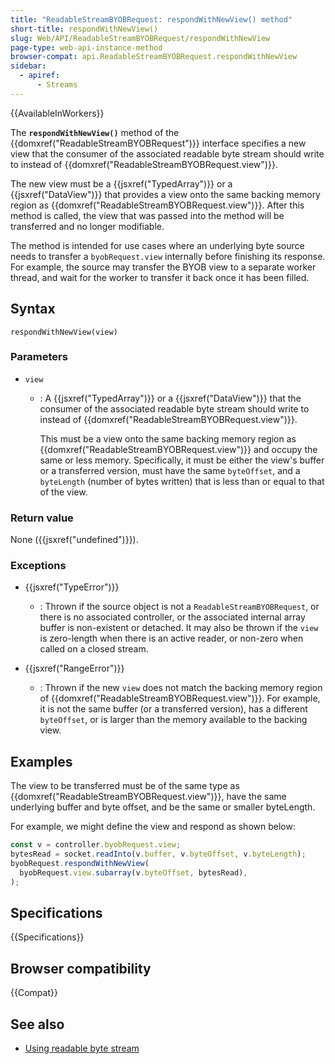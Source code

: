 ```yaml
---
title: "ReadableStreamBYOBRequest: respondWithNewView() method"
short-title: respondWithNewView()
slug: Web/API/ReadableStreamBYOBRequest/respondWithNewView
page-type: web-api-instance-method
browser-compat: api.ReadableStreamBYOBRequest.respondWithNewView
sidebar:
  - apiref:
      - Streams
---
```


{{AvailableInWorkers}}

The **`respondWithNewView()`** method of the {{domxref("ReadableStreamBYOBRequest")}} interface specifies a new view that the consumer of the associated readable byte stream should write to instead of {{domxref("ReadableStreamBYOBRequest.view")}}.

The new view must be a {{jsxref("TypedArray")}} or a {{jsxref("DataView")}} that provides a view onto the same backing memory region as {{domxref("ReadableStreamBYOBRequest.view")}}.
After this method is called, the view that was passed into the method will be transferred and no longer modifiable.

The method is intended for use cases where an underlying byte source needs to transfer a `byobRequest.view` internally before finishing its response.
For example, the source may transfer the BYOB view to a separate worker thread, and wait for the worker to transfer it back once it has been filled.

## Syntax

```js-nolint
respondWithNewView(view)
```

### Parameters

- `view`
  - : A {{jsxref("TypedArray")}} or a {{jsxref("DataView")}} that the consumer of the associated readable byte stream should write to instead of {{domxref("ReadableStreamBYOBRequest.view")}}.

    This must be a view onto the same backing memory region as {{domxref("ReadableStreamBYOBRequest.view")}} and occupy the same or less memory.
    Specifically, it must be either the view's buffer or a transferred version, must have the same `byteOffset`, and a `byteLength` (number of bytes written) that is less than or equal to that of the view.

### Return value

None ({{jsxref("undefined")}}).

### Exceptions

- {{jsxref("TypeError")}}
  - : Thrown if the source object is not a `ReadableStreamBYOBRequest`, or there is no associated controller, or the associated internal array buffer is non-existent or detached.
    It may also be thrown if the `view` is zero-length when there is an active reader, or non-zero when called on a closed stream.

- {{jsxref("RangeError")}}
  - : Thrown if the new `view` does not match the backing memory region of {{domxref("ReadableStreamBYOBRequest.view")}}.
    For example, it is not the same buffer (or a transferred version), has a different `byteOffset`, or is larger than the memory available to the backing view.

## Examples

The view to be transferred must be of the same type as {{domxref("ReadableStreamBYOBRequest.view")}}, have the same underlying buffer and byte offset, and be the same or smaller byteLength.

For example, we might define the view and respond as shown below:

```js
const v = controller.byobRequest.view;
bytesRead = socket.readInto(v.buffer, v.byteOffset, v.byteLength);
byobRequest.respondWithNewView(
  byobRequest.view.subarray(v.byteOffset, bytesRead),
);
```

## Specifications

{{Specifications}}

## Browser compatibility

{{Compat}}

## See also

- [Using readable byte stream](/en-US/docs/Web/API/Streams_API/Using_readable_byte_streams)
